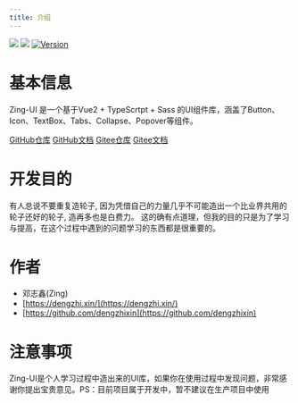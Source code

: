 ```yaml
---
title: 介绍
---
```

<a target="_black" href="https://travis-ci.org/github/dengzhixin/zing-ui"><img src="https://api.travis-ci.org/dengzhixin/zing-ui.svg?branch=vue2"/></a>
<a  target="_black" href="https://github.com/dengzhixin/zing-ui/tree/vue2"><img src="https://img.shields.io/npm/l/zing-ui"></a>
<a  target="_black" href="https://www.npmjs.com/package/zing-ui" rel="nofollow"><img src="https://img.shields.io/npm/v/zing-ui?style=flat" alt="Version" data-canonical-src="https://img.shields.io/npm/v/vue.svg?sanitize=true" style="max-width:100%;"></a>


# 基本信息
Zing-UI 是一个基于Vue2 + TypeScrtpt + Sass 的UI组件库，涵盖了Button、Icon、TextBox、Tabs、Collapse、Popover等组件。

[GitHub仓库](https://github.com/dengzhixin/zing-ui/tree/vue2)
[GitHub文档](https://dengzhixin.github.io/zing-ui/guide/introduction.html)
[Gitee仓库](https://gitee.com/dengzhixin/zing-ui)
[Gitee文档](http://dengzhixin.gitee.io/zing-ui/guide/introduction.html)

# 开发目的
有人总说不要重复造轮子, 因为凭借自己的力量几乎不可能造出一个比业界共用的轮子还好的轮子, 造再多也是白费力。
这的确有点道理，但我的目的只是为了学习与提高，在这个过程中遇到的问题学习的东西都是很重要的。

# 作者
* 邓志鑫(Zing)
* [https://dengzhi.xin/](https://dengzhi.xin/)
* [https://github.com/dengzhixin](https://github.com/dengzhixin)
# 注意事项
Zing-UI是个人学习过程中造出来的UI库，如果你在使用过程中发现问题，非常感谢你提出宝贵意见。PS：目前项目属于开发中，暂不建议在生产项目中使用
